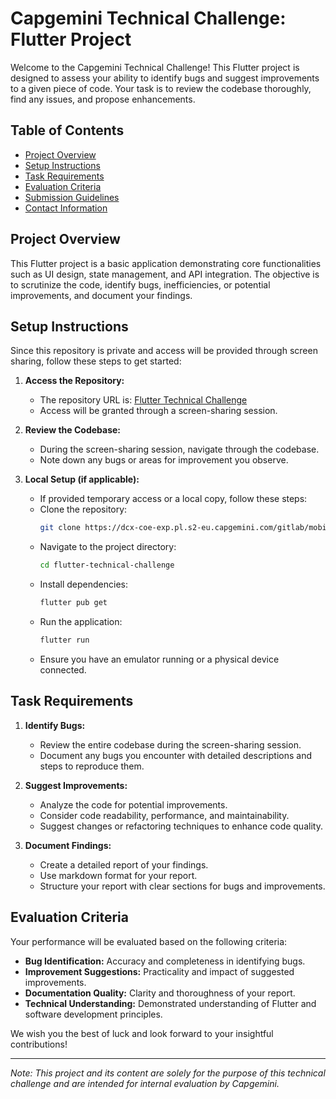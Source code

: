 # Capgemini Technical Challenge: Flutter Project

Welcome to the Capgemini Technical Challenge! This Flutter project is designed to assess your ability to identify bugs and suggest improvements to a given piece of code. Your task is to review the codebase thoroughly, find any issues, and propose enhancements.

## Table of Contents

- [Project Overview](#project-overview)
- [Setup Instructions](#setup-instructions)
- [Task Requirements](#task-requirements)
- [Evaluation Criteria](#evaluation-criteria)
- [Submission Guidelines](#submission-guidelines)
- [Contact Information](#contact-information)

## Project Overview

This Flutter project is a basic application demonstrating core functionalities such as UI design, state management, and API integration. The objective is to scrutinize the code, identify bugs, inefficiencies, or potential improvements, and document your findings.

## Setup Instructions

Since this repository is private and access will be provided through screen sharing, follow these steps to get started:

1. **Access the Repository:**

   - The repository URL is: [Flutter Technical Challenge](https://dcx-coe-exp.pl.s2-eu.capgemini.com/gitlab/mobile/flutter-technical-challenge)
   - Access will be granted through a screen-sharing session.

2. **Review the Codebase:**

   - During the screen-sharing session, navigate through the codebase.
   - Note down any bugs or areas for improvement you observe.

3. **Local Setup (if applicable):**
   - If provided temporary access or a local copy, follow these steps:
   - Clone the repository:
     ```bash
     git clone https://dcx-coe-exp.pl.s2-eu.capgemini.com/gitlab/mobile/flutter-technical-challenge
     ```
   - Navigate to the project directory:
     ```bash
     cd flutter-technical-challenge
     ```
   - Install dependencies:
     ```bash
     flutter pub get
     ```
   - Run the application:
     ```bash
     flutter run
     ```
   - Ensure you have an emulator running or a physical device connected.

## Task Requirements

1. **Identify Bugs:**

   - Review the entire codebase during the screen-sharing session.
   - Document any bugs you encounter with detailed descriptions and steps to reproduce them.

2. **Suggest Improvements:**

   - Analyze the code for potential improvements.
   - Consider code readability, performance, and maintainability.
   - Suggest changes or refactoring techniques to enhance code quality.

3. **Document Findings:**
   - Create a detailed report of your findings.
   - Use markdown format for your report.
   - Structure your report with clear sections for bugs and improvements.

## Evaluation Criteria

Your performance will be evaluated based on the following criteria:

- **Bug Identification:** Accuracy and completeness in identifying bugs.
- **Improvement Suggestions:** Practicality and impact of suggested improvements.
- **Documentation Quality:** Clarity and thoroughness of your report.
- **Technical Understanding:** Demonstrated understanding of Flutter and software development principles.

We wish you the best of luck and look forward to your insightful contributions!

---

_Note: This project and its content are solely for the purpose of this technical challenge and are intended for internal evaluation by Capgemini._
